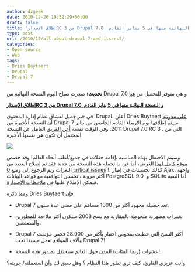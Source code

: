 ```yaml
---
author: dzgeek
date: 2010-12-26 19:32:29+00:00
draft: false
title: 'إطلاق الإصدارRC 3 من Drupal 7.0  و النسخة النهائية منها في 5 يناير القادم '
type: post
url: /2010/12/all-about-drupal-7-and-its-rc3/
categories:
- Open source
- Web
tags:
- Dries Buytaert
- Drupal
- Drupal 7
---
```


**تحديث:** صدرت صباح اليوم النسخة النهائية من Drupal 7.0 و هي متوفر للتحميل من [هنا](http://drupal.org/drupal-7.0)







**[إطلاق الإصدارRC 3 من Drupal 7.0  و النسخة النهائية منها في 5 يناير القادم](https://www.it-scoop.com/2010/12/all-about-drupal-7-and-its-rc3/)**


في خبر جميل لعشاق نظام إدارة المحتوى  Drupal، أعلن Dries Buytaert [على مدونته](http://buytaert.net/drupal-7-to-be-released-on-january-5th-with-one-ginormous-party) أن النسخة الأخيرة من Drupal 7 سيتم إطلاقها يوم الأربعاء القادم الخامس من يناير 2011. وفي الوقت نفسه [أعن الفريق](http://drupal.org/drupal-7.0-rc3) العامل عن النسخة Drupal 7.0 RC 3 . التي من المحتمل أن تكون هي نفسها الأخيرة.

[![](https://www.it-scoop.com/wp-content/uploads/2010/12/drupalicon_193x220_2_0.png)
](https://www.it-scoop.com/2010/12/all-about-drupal-7-and-its-rc3/)

وسيتم الاحتفال بهذه المناسبة بإقامة حقلات في جميع/أغلب أنحاء العالم! وقد خصص[ موقع كامل لهذا](http://www.drupal7releaseparty.org/) الغرض، أما عن ما تحمله هذه النسخة من جديد فقد تم إصلاح العديد من الثغرات وتم الرجوع إلى وضع [0 critical issues](http://drupal.org/project/issues/search/drupal?version[0]=7.x&status[0]=1&status[1]=8&status[2]=13&status[3]=14&priorities[0]=1&categories[0]=bug&categories[1]=task) !، كذلك تحسينات في إطار Ajax، واجهة أكثر مرونة ، تحسين التوافقية مع قواعد البيانات PostgreSQL 9.0  و SQLite أما البقية فيمكن الإطلاع عليها في [ملاحظات الإصدارة](http://drupal.org/node/1005976).

ومما ذكره Dries Buytaert فإن:

- Drupal 7 تعد حصيلة مجهود أكثر من 1000 مساهم على مضى عدة سنون.

- تغييرات مظهرية ملحوظة بالمقارنة مع نسخ 2008 ستكون أكثر ملاءمة للمطورين والمصممين.

- Drupal 7 أكثر النسخ التي حظيت بفحوص اختبار بأكثر من 28.000 فحص مؤتمت وآلاف المواقع تعمل مسبقا تحت Drupal 7!

- عشرات (ربما المئات) المدن حول العالم ستحتفل بصدور هذه النسخة!.

وأنت عزيزي القارئ، كيف ترى تطور هذا النظام ؟ وهل سبق لك وأن استعملته/ جربته؟
